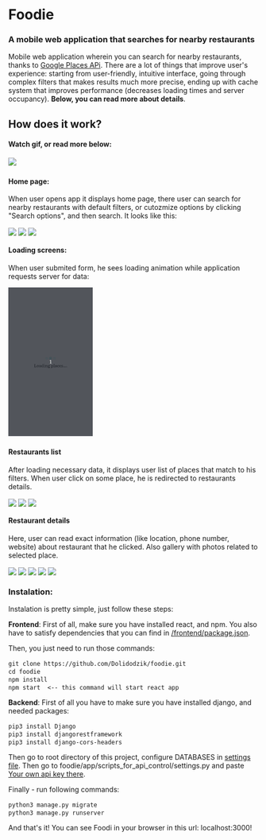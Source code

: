 # Foodie
### A mobile web application that searches for nearby restaurants

Mobile web application wherein you can search for nearby restaurants, thanks to [Google Places APi](https://developers.google.com/places/web-service/intro). 
There are a lot of things that improve user's experience: starting from user-friendly, intuitive interface, going through complex filters that makes results much more precise, ending up with cache system that improves performance (decreases loading times and server occupancy). **Below, you can read more about details**.

  
## How does it work?    
#### Watch gif, or read more below:


<img src="GIFs/demo.gif" width="170"  height="auto" />


#### Home page:

When user opens app it displays home page, there user can search for nearby restaurants with default filters, or cutozmize options by clicking "Search options", and then search. It looks like this:

<img align="center" width="170" height="auto" src="https://i.imgur.com/JqQEpiY.png">  <img align="center" width="170" height="auto" src="https://i.imgur.com/riMtnB8.png">  <img align="center" width="170" height="auto" src="https://i.imgur.com/Yq2h667.png">  
  
#### Loading screens:

When user submited form, he sees loading animation while application requests server for data:

<img src="GIFs/loading.gif" width="170"  height="auto" />

#### Restaurants list

After loading necessary data, it displays user list of places that match to his filters.  When user click on some place, he is redirected to restaurants details.

<img align="center" width="170" height="auto" src="https://i.imgur.com/4u6Hcjj.png"> <img align="center" width="170" height="auto" src="https://i.imgur.com/XWfoMlM.png"> <img align="center" width="170" height="auto" src="https://i.imgur.com/SoYvSfv.png"> 

#### Restaurant details

Here, user can read exact information (like location, phone number, website) about restaurant that he clicked. Also gallery with photos related to selected place. 

<img align="center" width="170" height="auto" src="https://i.imgur.com/957ctHG.png"> <img align="center" width="170" height="auto" src="https://i.imgur.com/ZNKCazn.png"> <img align="center" width="170" height="auto" src="https://i.imgur.com/XsBIY4k.png"> <img align="center" width="170" height="auto" src="https://i.imgur.com/3IACO5N.png"> <img align="center" width="170" height="auto" src="https://i.imgur.com/mNQwBtt.png">


### Instalation:

Instalation is pretty simple, just follow these steps:

**Frontend**: First of all, make sure you have installed react, and npm. You also have to satisfy dependencies that you can find in [/frontend/package.json](https://github.com/Dolidodzik/foodie/blob/master/frontend/package.json). 

Then, you just need to run those commands:

```  
git clone https://github.com/Dolidodzik/foodie.git
cd foodie
npm install 
npm start  <-- this command will start react app
```

**Backend**: First of all you have to make sure you have installed django, and needed packages:

```  
pip3 install Django
pip3 install djangorestframework
pip3 install django-cors-headers
```

Then go to root directory of this project, configure DATABASES in [settings file](https://github.com/Dolidodzik/foodie/blob/master/find_nearby_restaurants/settings.py). 
Then go to foodie/app/scripts_for_api_control/settings.py and paste [Your own api key there](https://developers.google.com/places/web-service/get-api-key).

Finally - run following commands:

```  
python3 manage.py migrate
python3 manage.py runserver
```  
And that's it! You can see Foodi in your browser in this url: localhost:3000!











